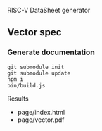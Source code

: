 RISC-V DataSheet generator

## Vector spec

### Generate documentation

```
git submodule init
git submodule update
npm i
bin/build.js
```

Results

  * page/index.html
  * page/vector.pdf
